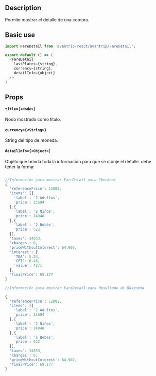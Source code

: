 ## Description
Permite mostrar el detalle de una compra.

## Basic use

```javascript
import FareDetail from 'avantrip-react/avantrip/FareDetail';

export default () => (
  <FareDetail
    lastPlaces={string},
    currency={string},
    detailInfo={object}
  />
)
```


## Props

#### `title={<Node>}`
Nodo mostrado como título.

#### `currency={<String>}`
String del tipo de moneda.

#### `detailInfo={<Object>}`
Objeto que brinda toda la información para que se dibuje el
detalle. debe tener la forma:

```javascript

//Información para mostrar FareDetail para Checkout
{
  'referencePrice': 12802,
  'items': [{
    'label': '2 Adultos',
    'price': 25604
  },{
    'label': '2 Niños',
    'price': 24048
  },{
    'label': '2 Bebés',
    'price': 622
  }],
  'taxes': 14633,
  'charges': 0,
  'priceWithoutInterest': 64.907,
  'interest': {
    'TEA': 5.24,
    'CFT': 6.46,
    'value': 4271
  },
  'finalPrice': 69.177
}

//Información para mostrar FareDetail para Resultado de Búsqueda

{
  'referencePrice': 12802,
  'items': [{
    'label': '2 Adultos',
    'price': 25604
  },{
    'label': '2 Niños',
    'price': 24048
  },{
    'label': '2 Bebés',
    'price': 622
  }],
  'taxes': 14633,
  'charges': 0,
  'priceWithoutInterest': 64.907,
  'finalPrice': 69.177
}
```
